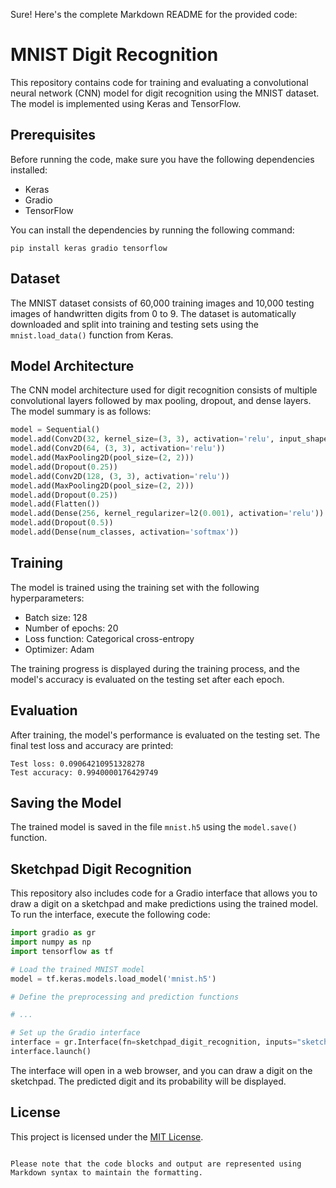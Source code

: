 Sure! Here's the complete Markdown README for the provided code:

# MNIST Digit Recognition

This repository contains code for training and evaluating a convolutional neural network (CNN) model for digit recognition using the MNIST dataset. The model is implemented using Keras and TensorFlow.

## Prerequisites

Before running the code, make sure you have the following dependencies installed:

- Keras
- Gradio
- TensorFlow

You can install the dependencies by running the following command:

```shell
pip install keras gradio tensorflow
```

## Dataset

The MNIST dataset consists of 60,000 training images and 10,000 testing images of handwritten digits from 0 to 9. The dataset is automatically downloaded and split into training and testing sets using the `mnist.load_data()` function from Keras.

## Model Architecture

The CNN model architecture used for digit recognition consists of multiple convolutional layers followed by max pooling, dropout, and dense layers. The model summary is as follows:

```python
model = Sequential()
model.add(Conv2D(32, kernel_size=(3, 3), activation='relu', input_shape=input_shape))
model.add(Conv2D(64, (3, 3), activation='relu'))
model.add(MaxPooling2D(pool_size=(2, 2)))
model.add(Dropout(0.25))
model.add(Conv2D(128, (3, 3), activation='relu'))
model.add(MaxPooling2D(pool_size=(2, 2)))
model.add(Dropout(0.25))
model.add(Flatten())
model.add(Dense(256, kernel_regularizer=l2(0.001), activation='relu'))
model.add(Dropout(0.5))
model.add(Dense(num_classes, activation='softmax'))
```

## Training

The model is trained using the training set with the following hyperparameters:

- Batch size: 128
- Number of epochs: 20
- Loss function: Categorical cross-entropy
- Optimizer: Adam

The training progress is displayed during the training process, and the model's accuracy is evaluated on the testing set after each epoch.

## Evaluation

After training, the model's performance is evaluated on the testing set. The final test loss and accuracy are printed:

```
Test loss: 0.09064210951328278
Test accuracy: 0.9940000176429749
```

## Saving the Model

The trained model is saved in the file `mnist.h5` using the `model.save()` function.

## Sketchpad Digit Recognition

This repository also includes code for a Gradio interface that allows you to draw a digit on a sketchpad and make predictions using the trained model. To run the interface, execute the following code:

```python
import gradio as gr
import numpy as np
import tensorflow as tf

# Load the trained MNIST model
model = tf.keras.models.load_model('mnist.h5')

# Define the preprocessing and prediction functions

# ...

# Set up the Gradio interface
interface = gr.Interface(fn=sketchpad_digit_recognition, inputs="sketchpad", outputs=output_text, title='Sketchpad Digit Recognition')
interface.launch()
```

The interface will open in a web browser, and you can draw a digit on the sketchpad. The predicted digit and its probability will be displayed.

## License

This project is licensed under the [MIT License](LICENSE).
```

Please note that the code blocks and output are represented using Markdown syntax to maintain the formatting.
